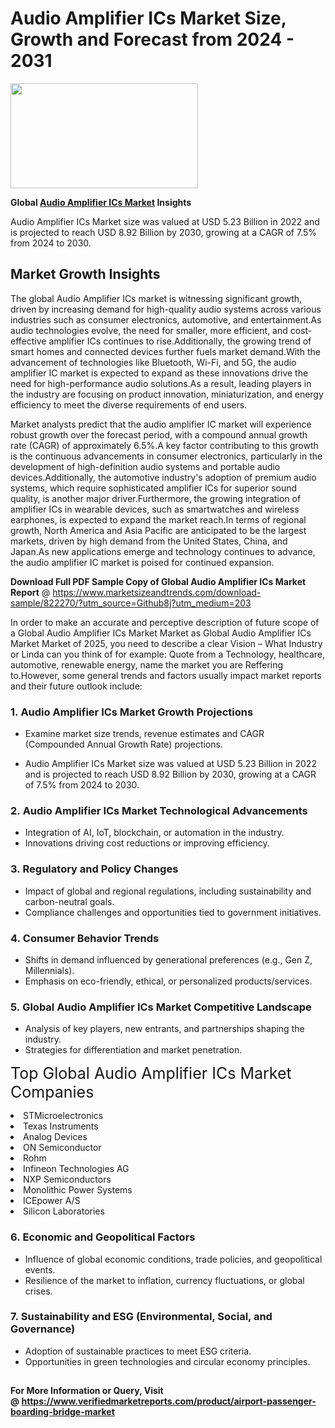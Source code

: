 <H1>Audio Amplifier ICs Market Size, Growth and Forecast from 2024 - 2031</H1><img class="aligncenter size-medium wp-image-584254" src="https://thirdeyenews.in/wp-content/uploads/2024/09/Global-Market-Research-300x168.jpeg" alt="" width="300" height="168" /><p><strong>Global&nbsp;<a href="https://www.marketsizeandtrends.com/download-sample/822270/?utm_source=Github8j?utm_medium=203">Audio Amplifier ICs Market</a> Insights</strong></p><p>Audio Amplifier ICs Market size was valued at USD 5.23 Billion in 2022 and is projected to reach USD 8.92 Billion by 2030, growing at a CAGR of 7.5% from 2024 to 2030.</p><p><h2>Market Growth Insights</h2> <p>The global Audio Amplifier ICs market is witnessing significant growth, driven by increasing demand for high-quality audio systems across various industries such as consumer electronics, automotive, and entertainment.As audio technologies evolve, the need for smaller, more efficient, and cost-effective amplifier ICs continues to rise.Additionally, the growing trend of smart homes and connected devices further fuels market demand.With the advancement of technologies like Bluetooth, Wi-Fi, and 5G, the audio amplifier IC market is expected to expand as these innovations drive the need for high-performance audio solutions.As a result, leading players in the industry are focusing on product innovation, miniaturization, and energy efficiency to meet the diverse requirements of end users.</p> <p>Market analysts predict that the audio amplifier IC market will experience robust growth over the forecast period, with a compound annual growth rate (CAGR) of approximately 6.5%.A key factor contributing to this growth is the continuous advancements in consumer electronics, particularly in the development of high-definition audio systems and portable audio devices.Additionally, the automotive industry's adoption of premium audio systems, which require sophisticated amplifier ICs for superior sound quality, is another major driver.Furthermore, the growing integration of amplifier ICs in wearable devices, such as smartwatches and wireless earphones, is expected to expand the market reach.In terms of regional growth, North America and Asia Pacific are anticipated to be the largest markets, driven by high demand from the United States, China, and Japan.As new applications emerge and technology continues to advance, the audio amplifier IC market is poised for continued expansion.</p> <p><span class=""><strong>Download Full PDF Sample Copy of Global Audio Amplifier ICs Market Report</strong> @ <a href="https://www.marketsizeandtrends.com/download-sample/822270/?utm_source=Github8j?utm_medium=203" target="_blank">https://www.marketsizeandtrends.com/download-sample/822270/?utm_source=Github8j?utm_medium=203</a></span></p><p>In order to make an accurate and perceptive description of future scope of a Global&nbsp;Audio Amplifier ICs Market Market as Global&nbsp;Audio Amplifier ICs Market Market of 2025, you need to describe a clear Vision &ndash; What Industry or Linda can you think of for example: Quote from a Technology, healthcare, automotive, renewable energy, name the market you are Reffering to.However, some general trends and factors usually impact market reports and their future outlook include:</p><h3>1.&nbsp;<strong>Audio Amplifier ICs Market Growth Projections</strong></h3><ul><li>Examine market size trends, revenue estimates and CAGR (Compounded Annual Growth Rate) projections.</li><li><p>Audio Amplifier ICs Market size was valued at USD 5.23 Billion in 2022 and is projected to reach USD 8.92 Billion by 2030, growing at a CAGR of 7.5% from 2024 to 2030.</p></li></ul><h3>2.&nbsp;<strong>Audio Amplifier ICs Market Technological Advancements</strong></h3><ul><li>Integration of AI, IoT, blockchain, or automation in the industry.</li><li>Innovations driving cost reductions or improving efficiency.</li></ul><h3>3.&nbsp;<strong>Regulatory and Policy Changes</strong></h3><ul><li>Impact of global and regional regulations, including sustainability and carbon-neutral goals.</li><li>Compliance challenges and opportunities tied to government initiatives.</li></ul><h3>4.&nbsp;<strong>Consumer Behavior Trends</strong></h3><ul><li>Shifts in demand influenced by generational preferences (e.g., Gen Z, Millennials).</li><li>Emphasis on eco-friendly, ethical, or personalized products/services.</li></ul><h3>5.&nbsp;<strong>Global Audio Amplifier ICs Market Competitive Landscape</strong></h3><ul><li>Analysis of key players, new entrants, and partnerships shaping the industry.</li><li>Strategies for differentiation and market penetration.</li></ul><p data-pm-slice="1 1 []"><span style="color: inherit; font-family: inherit; font-size: 25px;">Top Global Audio Amplifier ICs Market Companies</span></p><div class="" data-test-id=""><p><li>STMicroelectronics</li><li> Texas Instruments</li><li> Analog Devices</li><li> ON Semiconductor</li><li> Rohm</li><li> Infineon Technologies AG</li><li> NXP Semiconductors</li><li> Monolithic Power Systems</li><li> ICEpower A/S</li><li> Silicon Laboratories</li></p></div><h3>6.&nbsp;<strong>Economic and Geopolitical Factors</strong></h3><ul><li>Influence of global economic conditions, trade policies, and geopolitical events.</li><li>Resilience of the market to inflation, currency fluctuations, or global crises.</li></ul><h3>7.&nbsp;<strong>Sustainability and ESG (Environmental, Social, and Governance)</strong></h3><ul><li>Adoption of sustainable practices to meet ESG criteria.</li><li>Opportunities in green technologies and circular economy principles.</li></ul><h2><strong style="font-size: 14px;">For More Information or Query, Visit @&nbsp;</strong><a style="background-color: #ffffff; font-size: 14px;" href="https://www.marketsizeandtrends.com/report/audio-amplifier-ics-market/" target="_blank">https://www.verifiedmarketreports.com/product/airport-passenger-boarding-bridge-market</a></h2>